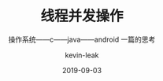 ---
layout:     post                    # 使用的布局（不需要改）
title:      线程并发操作                 # 标题 
subtitle:   操作系统——c——java——android 一篇的思考           #副标题
date:       2019-09-03              # 时间
author:     kevin-leak                      # 作者
header-img: img/post/android/bg-2019-14.jpg    #这篇文章标题背景图片
catalog: true                       # 是否归档
tags:                               #标签
    - android
    - c
    - java
    - operate-system
---
